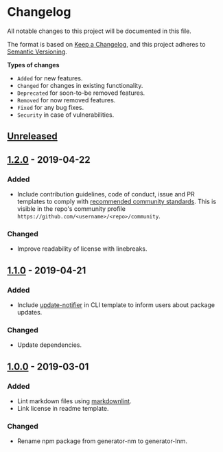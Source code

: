 # Changelog

All notable changes to this project will be documented in this file.

The format is based on [Keep a Changelog](https://keepachangelog.com/en/1.0.0/),
and this project adheres to [Semantic Versioning](https://semver.org/spec/v2.0.0.html).

**Types of changes**

- `Added` for new features.
- `Changed` for changes in existing functionality.
- `Deprecated` for soon-to-be removed features.
- `Removed` for now removed features.
- `Fixed` for any bug fixes.
- `Security` in case of vulnerabilities.

## [Unreleased]

## [1.2.0] - 2019-04-22

### Added

- Include contribution guidelines, code of conduct, issue and PR templates to comply with [recommended community standards](https://opensource.guide).
This is visible in the repo's community profile `https://github.com/<username>/<repo>/community`.

### Changed

- Improve readability of license with linebreaks.

## [1.1.0] - 2019-04-21

### Added

- Include [update-notifier](https://github.com/yeoman/update-notifier) in CLI template to inform users about package updates.

### Changed

- Update dependencies.

## [1.0.0] - 2019-03-01

### Added

- Lint markdown files using [markdownlint](https://github.com/DavidAnson/markdownlint).
- Link license in readme template.

### Changed

- Rename npm package from generator-nm to generator-lnm.

[unreleased]: https://github.com/rodrigobdz/generator-lnm/compare/v1.2.0...HEAD
[1.2.0]: https://github.com/rodrigobdz/generator-lnm/compare/v1.1.0...v1.2.0
[1.1.0]: https://github.com/rodrigobdz/generator-lnm/compare/v1.0.0...v1.1.0
[1.0.0]: https://github.com/rodrigobdz/generator-lnm/compare/8711e3ae187acf7f73744f5763894188251515bf...v1.0.0
